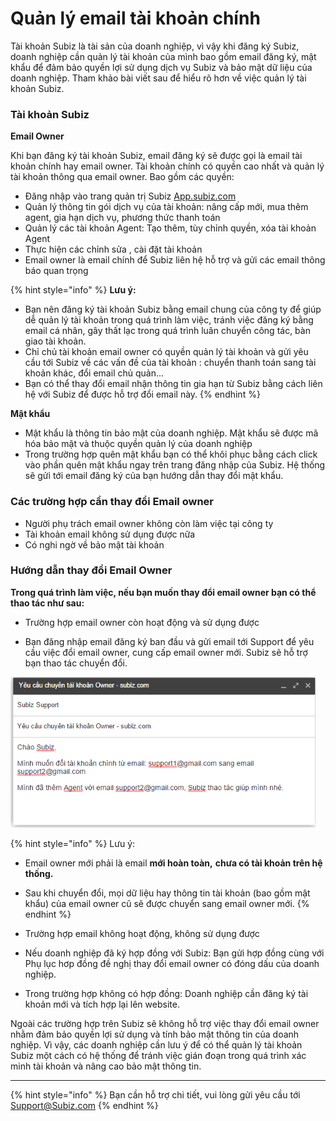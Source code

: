 # Quản lý email tài khoản chính

Tài khoản Subiz là tài sản của doanh nghiệp, vì vậy khi đăng ký Subiz, doanh nghiệp cần quản lý tài khoản của mình bao gồm email đăng ký, mật khẩu để đảm bảo quyền lợi sử dụng dịch vụ Subiz và bảo mật dữ liệu của doanh nghiệp. Tham khảo bài viết sau để hiểu rõ hơn về việc quản lý tài khoản Subiz.

### **Tài khoản Subiz**

**Email Owner**

Khi bạn đăng ký tài khoản Subiz, email đăng ký sẽ được gọi là email tài khoản chính hay email owner. Tài khoản chính có quyền cao nhất và quản lý tài khoản thông qua email owner. Bao gồm các quyền:

* Đăng nhập vào trang quản trị Subiz [App.subiz.com](https://app.subiz.com/)
* Quản lý thông tin gói dịch vụ của tài khoản: nâng cấp mới, mua thêm agent, gia hạn dịch vụ, phương thức thanh toán
* Quản lý các tài khoản Agent: Tạo thêm, tùy chỉnh quyền, xóa tài khoản Agent
* Thực hiện các chỉnh sửa , cài đặt tài khoản
* Email owner là email chính để Subiz liên hệ hỗ trợ và gửi các email thông báo quan trọng

{% hint style="info" %}
**Lưu ý:**

* Bạn nên đăng ký tài khoản Subiz bằng email chung của công ty để giúp dễ quản lý tài khoản trong quá trình làm việc, tránh việc đăng ký bằng email cá nhân, gây thất lạc trong quá trình luân chuyển công tác, bàn giao tài khoản.
* Chỉ chủ tài khoản email owner có quyền quản lý tài khoản và gửi yêu cầu tới Subiz về các vấn đề của tài khoản : chuyển thanh toán sang tài khoản khác, đổi email chủ quản…
* Bạn có thể thay đổi email nhận thông tin gia hạn từ Subiz bằng cách liên hệ với Subiz để được hỗ trợ đổi email này.
{% endhint %}

**Mật khẩu**

* Mật khẩu là thông tin bảo mật của doanh nghiệp. Mật khẩu sẽ được mã hóa bảo mật và thuộc quyền quản lý của doanh nghiệp
* Trong trường hợp quên mật khẩu bạn có thể khôi phục bằng cách click vào phần quên mật khẩu ngay trên trang đăng nhập của Subiz. Hệ thống sẽ gửi tới email đăng ký của bạn hướng dẫn thay đổi mật khẩu.

### Các trường hợp cần thay đổi Email owner

* Người phụ trách email owner không còn làm việc tại công ty
* Tài khoản email không sử dụng được nữa
* Có nghi ngờ về bảo mật tài khoản

### **Hướng dẫn thay đổi Email Owner**

**Trong quá trình làm việc, nếu bạn muốn thay đổi email owner bạn có thể thao tác như sau:**

* Trường hợp email owner còn hoạt động và sử dụng được

+  Bạn đăng nhập email đăng ký ban đầu và gửi email tới Support để yêu cầu việc đổi email owner, cung cấp email owner mới. Subiz sẽ hỗ trợ bạn thao tác chuyển đổi.

![Y&#xEA;u c&#x1EA7;u chuy&#x1EC3;n &#x111;&#x1ED5;i Email Owner](../.gitbook/assets/screenshot_3%20%281%29.png)

{% hint style="info" %}
Lưu ý:  

* Email owner mới phải là email **mới hoàn toàn,** **chưa có tài khoản trên hệ thống.**
* Sau khi chuyển đổi, mọi dữ liệu hay thông tin tài khoản \(bao gồm mật khẩu\) của email owner cũ sẽ được chuyển sang email owner mới.
{% endhint %}

* Trường hợp email không hoạt động, không sử dụng được

+  Nếu doanh nghiệp đã ký hợp đồng với Subiz: Bạn gửi hợp đồng cùng với Phụ lục hơp đồng đề nghị thay đổi email owner có đóng dấu của doanh nghiệp.

+  Trong trường hợp không có hợp đồng: Doanh nghiệp cần đăng ký tài khoản mới và tích hợp lại lên website.

Ngoài các trường hợp trên Subiz sẽ không hỗ trợ việc thay đổi email owner nhằm đảm bảo quyền lợi sử dụng và  tính bảo mật thông tin của doanh nghiệp. Vì vậy, các doanh nghiệp cần lưu ý để có thể quản lý tài khoản Subiz một cách có hệ thống để tránh việc gián đoạn trong quá trình xác minh tài khoản và nâng cao bảo mật thông tin.  
****

{% hint style="info" %}
Bạn cần hỗ trợ chi tiết, vui lòng gửi yêu cầu tới Support@Subiz.com
{% endhint %}

